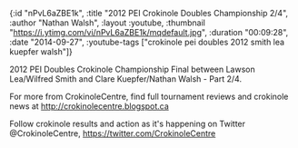 {:id "nPvL6aZBE1k",
 :title "2012 PEI Crokinole Doubles Championship 2/4",
 :author "Nathan Walsh",
 :layout :youtube,
 :thumbnail "https://i.ytimg.com/vi/nPvL6aZBE1k/mqdefault.jpg",
 :duration "00:09:28",
 :date "2014-09-27",
 :youtube-tags ["crokinole pei doubles 2012 smith lea kuepfer walsh"]}


2012 PEI Doubles Crokinole Championship Final between Lawson Lea/Wilfred Smith and Clare Kuepfer/Nathan Walsh - Part 2/4.

For more from CrokinoleCentre, find full tournament reviews and crokinole news at http://crokinolecentre.blogspot.ca

Follow crokinole results and action as it's happening on Twitter @CrokinoleCentre, https://twitter.com/CrokinoleCentre
